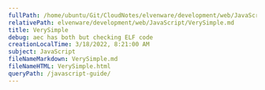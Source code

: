 ```yaml
---
fullPath: /home/ubuntu/Git/CloudNotes/elvenware/development/web/JavaScript/VerySimple.md
relativePath: elvenware/development/web/JavaScript/VerySimple.md
title: VerySimple
debug: aec has both but checking ELF code
creationLocalTime: 3/18/2022, 8:21:00 AM
subject: JavaScript
fileNameMarkdown: VerySimple.md
fileNameHTML: VerySimple.html
queryPath: /javascript-guide/
---
```


<!-- toc -->
<!-- tocstop -->


